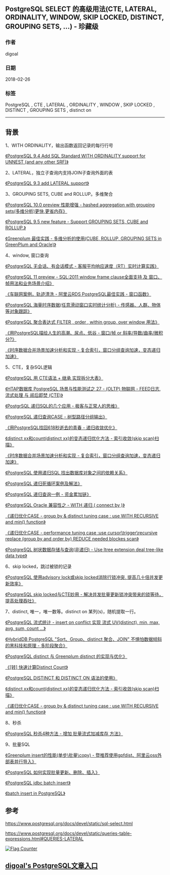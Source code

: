 ## PostgreSQL SELECT 的高级用法(CTE, LATERAL, ORDINALITY, WINDOW, SKIP LOCKED, DISTINCT, GROUPING SETS, ...) - 珍藏级  
                                                                                                   
### 作者                                                                                                   
digoal                                                                                                    
                                                                                                    
### 日期                                                                                                  
2018-02-26                                                                                                    
                                                                                                    
### 标签                                                                                                  
PostgreSQL , CTE , LATERAL , ORDINALITY , WINDOW , SKIP LOCKED , DISTINCT , GROUPING SETS , distinct on             
                                      
----                                                                                                  
                                          
## 背景       
  
1、WITH ORDINALITY，输出函数返回记录的每行行号  
  
[《PostgreSQL 9.4 Add SQL Standard WITH ORDINALITY support for UNNEST (and any other SRF)》](../201307/20130730_01.md)    
  
2、LATERAL，独立子查询内支持JOIN子查询外面的表  
  
[《PostgreSQL 9.3 add LATERAL support》](../201210/20121008_01.md)    
  
3、GROUPING SETS, CUBE and ROLLUP。多维聚合  
  
[《PostgreSQL 10.0 preview 性能增强 - hashed aggregation with grouping sets(多维分析)更快,更省内存》](../201703/20170330_06.md)    
  
[《PostgreSQL 9.5 new feature - Support GROUPING SETS, CUBE and ROLLUP.》](../201505/20150526_02.md)    
  
[《Greenplum 最佳实践 - 多维分析的使用(CUBE, ROLLUP, GROUPING SETS in GreenPlum and Oracle)》](../201212/20121218_03.md)    
  
4、window, 窗口查询  
  
[《PostgreSQL 无会话、有会话模式 - 客服平均响应速度（RT）实时计算实践》](../201808/20180815_02.md)  
  
[《PostgreSQL 11 preview - SQL:2011 window frame clause全面支持 及 窗口、帧用法和业务场景介绍》](../201802/20180224_01.md)    
  
[《车联网案例，轨迹清洗 - 阿里云RDS PostgreSQL最佳实践 - 窗口函数》](../201707/20170722_02.md)    
  
[《PostgreSQL 海量时序数据(任意滑动窗口实时统计分析) - 传感器、人群、物体等对象跟踪》](../201707/20170705_01.md)    
  
[《PostgreSQL 聚合表达式 FILTER , order , within group, over window 用法》](../201705/20170504_04.md)    
  
[《用PostgreSQL描绘人生的高潮、尿点、低谷 - 窗口/帧 or 斜率/导数/曲率/微积分?》](../201612/20161203_01.md)    
  
[《时序数据合并场景加速分析和实现 - 复合索引，窗口分组查询加速，变态递归加速》](../201611/20161128_01.md)    
  
5、CTE，复杂SQL逻辑  
  
[《PostgreSQL 用 CTE语法 + 继承 实现拆分大表》](../201712/20171204_05.md)    
  
[《HTAP数据库 PostgreSQL 场景与性能测试之 27 - (OLTP) 物联网 - FEED日志, 流式处理 与 阅后即焚 (CTE)》](../201711/20171107_28.md)    
  
[《PostgrSQL 递归SQL的几个应用 - 极客与正常人的思维》](../201705/20170519_01.md)    
  
[《PostgreSQL 递归查询CASE - 树型路径分组输出》](../201703/20170324_01.md)    
  
[《用PostgreSQL找回618秒逝去的青春 - 递归收敛优化》](../201612/20161201_01.md)    
  
[《distinct xx和count(distinct xx)的变态递归优化方法 - 索引收敛(skip scan)扫描》](../201611/20161128_02.md)    
  
[《时序数据合并场景加速分析和实现 - 复合索引，窗口分组查询加速，变态递归加速》](../201611/20161128_01.md)    
  
[《PostgreSQL 使用递归SQL 找出数据库对象之间的依赖关系》](../201607/20160725_01.md)    
  
[《PostgreSQL 递归死循环案例及解法》](../201607/20160723_01.md)    
  
[《PostgreSQL 递归查询一例 - 资金累加链》](../201604/20160405_01.md)    
  
[《PostgreSQL Oracle 兼容性之 - WITH 递归 ( connect by )》](../201512/20151221_02.md)    
  
[《递归优化CASE - group by & distinct tuning case : use WITH RECURSIVE and min() function》](../201210/20121009_01.md)    
  
[《递归优化CASE - performance tuning case :use cursor\trigger\recursive replace (group by and order by) REDUCE needed blockes scan》](../201209/20120914_01.md)    
  
[《PostgreSQL 树状数据存储与查询(非递归) - Use ltree extension deal tree-like data type》](../201105/20110527_01.md)    
  
  
6、skip locked，跳过被锁的记录  
  
[《PostgreSQL 使用advisory lock或skip locked消除行锁冲突, 提高几十倍并发更新效率》](../201610/20161018_01.md)    
  
[《PostgreSQL skip locked与CTE妙用 - 解决并发批量更新锁冲突带来的锁等待，提高处理吞吐》](../201803/20180314_03.md)    
  
7、distinct, 唯一，唯一数等。distinct on 某列(s)，随机提取一行。  
  
[《PostgreSQL 流式统计 - insert on conflict 实现 流式 UV(distinct), min, max, avg, sum, count ...》](../201711/20171123_02.md)    
  
[《HybridDB PostgreSQL "Sort、Group、distinct 聚合、JOIN" 不惧怕数据倾斜的黑科技和原理 - 多阶段聚合》](../201711/20171123_01.md)    
  
[《PostgreSQL distinct 与 Greenplum distinct 的实现与优化》](../201711/20171122_01.md)    
  
[《[转] 快速计算Distinct Count》](../201710/20171024_01.md)    
  
[《PostgreSQL DISTINCT 和 DISTINCT ON 语法的使用》](../201710/20171017_02.md)    
  
[《distinct xx和count(distinct xx)的变态递归优化方法 - 索引收敛(skip scan)扫描》](../201611/20161128_02.md)    
  
[《递归优化CASE - group by & distinct tuning case : use WITH RECURSIVE and min() function》](../201210/20121009_01.md)    
  
8、秒杀  
  
[《PostgreSQL 秒杀4种方法 - 增加 批量流式加减库存 方法》](../201801/20180105_03.md)  
  
9、批量SQL  
  
[《Greenplum insert的性能(单步\批量\copy) - 暨推荐使用gpfdist、阿里云oss外部表并行导入》](../201711/20171116_01.md)  
  
[《PostgreSQL 如何实现批量更新、删除、插入》](../201704/20170424_05.md)  
  
[《PostgreSQL jdbc batch insert》](../201703/20170329_03.md)  
  
[《batch insert in PostgreSQL》](../201010/20101027_01.md)  
  
## 参考  
https://www.postgresql.org/docs/devel/static/sql-select.html  
  
https://www.postgresql.org/docs/devel/static/queries-table-expressions.html#QUERIES-LATERAL  
  
<a rel="nofollow" href="http://info.flagcounter.com/h9V1"  ><img src="http://s03.flagcounter.com/count/h9V1/bg_FFFFFF/txt_000000/border_CCCCCC/columns_2/maxflags_12/viewers_0/labels_0/pageviews_0/flags_0/"  alt="Flag Counter"  border="0"  ></a>  
  
  
  
  
## [digoal's PostgreSQL文章入口](https://github.com/digoal/blog/blob/master/README.md "22709685feb7cab07d30f30387f0a9ae")
  
